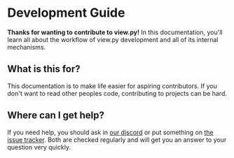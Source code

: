 # Development Guide

**Thanks for wanting to contribute to view.py!** In this documentation, you'll learn all about the workflow of view.py development and all of its internal mechanisms.

## What is this for?

This documentation is to make life easier for aspiring contributors. If you don't want to read other peoples code, contributing to projects can be hard.

## Where can I get help?

If you need help, you should ask in [our discord](https://discord.gg/tZAfuWAbm2) or put something on [the issue tracker](https://github.com/ZeroIntensity/view.py/issues). Both are checked regularly and will get you an answer to your question very quickly. 
